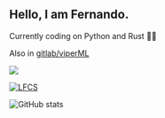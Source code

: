 ## Hello, I am Fernando.


Currently coding on Python and Rust 🐍🦀

Also in [gitlab/viperML](https://gitlab.com/users/viperML/contributed)

![](https://komarev.com/ghpvc/?username=viperML)

[![LFCS](https://images.credly.com/size/110x110/images/1e6611ca-8afe-4ecc-ad4d-305fba52ee7e/1_LFCS-600x600.png)](https://www.credly.com/badges/12123819-10b7-4fd1-8427-ad1b79b820d6/public_url)

![GitHub stats](https://github-readme-stats.vercel.app/api?username=viperML&show_icons=true)
